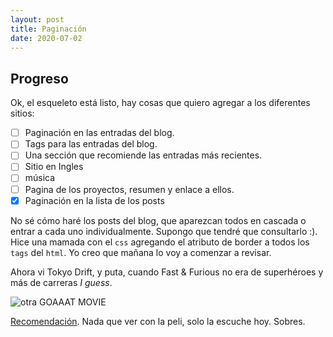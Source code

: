 ```yaml
---
layout: post
title: Paginación
date: 2020-07-02
---
```

## Progreso
Ok, el esqueleto está listo, hay cosas que quiero agregar a los diferentes sitios:
- [ ] Paginación en las entradas del blog.
- [ ] Tags para las entradas del blog.
- [ ] Una sección que recomiende las entradas más recientes.
- [ ] Sitio en Ingles
- [ ] música
- [ ] Pagina de los proyectos, resumen y enlace a ellos.
- [x] Paginación en la lista de los posts

No sé cómo haré los posts del blog, que aparezcan todos en cascada o entrar a cada uno individualmente. Supongo que tendré que consultarlo :).
Hice una mamada con el `css` agregando el atributo de border a todos los `tags` del `html`. Yo creo que mañana lo voy a comenzar a revisar.

Ahora vi Tokyo Drift, y puta, cuando Fast & Furious no era de superhéroes y más de carreras *I guess*.

![otra GOAAAT MOVIE](https://3.bp.blogspot.com/_XRN97bhAado/TTGDlhdZOzI/AAAAAAAAAYI/DkXl3PbPWXc/s1600/the-df-tokyo-drift-original.jpg)

[Recomendación](https://youtu.be/eQy0MSchVnM). Nada que ver con la peli, solo la escuche hoy. Sobres.

